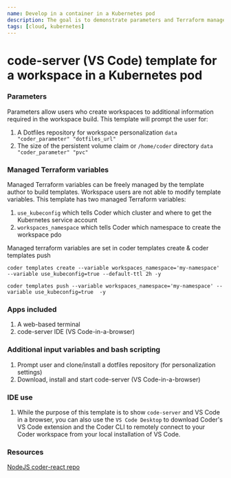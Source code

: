 ```yaml
---
name: Develop in a container in a Kubernetes pod
description: The goal is to demonstrate parameters and Terraform managed variables 
tags: [cloud, kubernetes]
---
```


# code-server (VS Code) template for a workspace in a Kubernetes pod

### Parameters
Parameters allow users who create workspaces to additional information required in the workspace build. This template will prompt the user for:
1. A Dotfiles repository for workspace personalization `data "coder_parameter" "dotfiles_url"`
2. The size of the persistent volume claim or `/home/coder` directory `data "coder_parameter" "pvc"`

### Managed Terraform variables
Managed Terraform variables can be freely managed by the template author to build templates. Workspace users are not able to modify template variables. This template has two managed Terraform variables:
1. `use_kubeconfig` which tells Coder which cluster and where to get the Kubernetes service account
2. `workspaces_namespace` which tells Coder which namespace to create the workspace pdo

Managed terraform variables are set in coder templates create & coder templates push

`coder templates create --variable workspaces_namespace='my-namespace' --variable use_kubeconfig=true --default-ttl 2h -y`

`coder templates push --variable workspaces_namespace='my-namespace' --variable use_kubeconfig=true  -y`

### Apps included
1. A web-based terminal
1. code-server IDE (VS Code-in-a-browser)

### Additional input variables and bash scripting
1. Prompt user and clone/install a dotfiles repository (for personalization settings)
1. Download, install and start code-server (VS Code-in-a-browser)

### IDE use
1. While the purpose of this template is to show `code-server` and VS Code in a browser, you can also use the `VS Code Desktop` to download Coder's VS Code extension and the Coder CLI to remotely connect to your Coder workspace from your local installation of VS Code.

### Resources
[NodeJS coder-react repo](https://github.com/sharkymark/coder-react)

